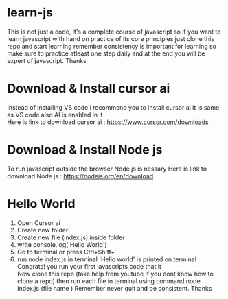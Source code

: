 # learn-js
This is not just a code, it's a complete course of javascript so if you want to learn javascript with hand on practice of its core principles just clone this repo and start learning remember consistency is important for learning so make sure to practice atleast one step daily and at the end you will be expert of javascript. Thanks
# Download & Install cursor ai
Instead of installing VS code i recommend you to install cursor ai it is same as VS code also AI is enabled in it  
Here is link to download  cursor ai :  https://www.cursor.com/downloads
# Download & Install Node js
To run javascript outside the browser Node js is nessary 
Here is link to download  Node js : https://nodejs.org/en/download
# Hello World
1. Open Cursor ai
2. Create new folder
3. Create new file (index.js) inside folder
4. write console.log('Hello World')
5. Go to terminal or press Ctrl+Shift+`
6. run node index.js in terminal
'Hello world' is printed on terminal
Congrats! you run your first javascripts code that it    
Now clone this repo (take help from youtube if you dont know how to clone a repo) then run each file in terminal using command node index.js (file name ) 
Remember never quit and be consistent. Thanks




